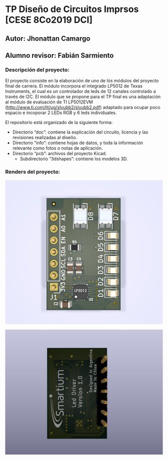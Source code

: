 # TP Diseño de Circuitos Imprsos [CESE 8Co2019 DCI]
## Autor: Jhonattan Camargo
## Alumno revisor: Fabián Sarmiento
### Descripción del proyecto:

El proyecto consiste en la elaboración de uno de lós módulos del proyecto final de carrera. El módulo incorpora el integrado LP5012 de Texas Instruments, el cual es un controlador de leds de 12 canales controlado a través de I2C. El módulo que se propone para el TP final es una adaptación al módulo de evaluación de TI LP5012EVM (http://www.ti.com/lit/ug/slvubb2/slvubb2.pdf) adaptado para ocupar poco espacio e incoporar 2 LEDs RGB y 6 leds individuales.

El repositorio está organizado de la siguiente forma:
  
  - Directorio “doc”: contiene la explicación del circuito, licencia y las revisiones realizadas al diseño.
  - Directorio “info”: contiene hojas de datos, y toda la información relevante como fotos o notas de aplicación.
  - Directorio “pcb”: archivos del proyecto Kicad.
    - Subdirectorio “3dshapes”: contiene los modelos 3D.
   
   

### Renders del proyecto:

![Alt text](pcb/Renders/RenderReadmeTop.jpg)

![alt text](pcb/Renders/RenderReadmeBottom.jpg)
